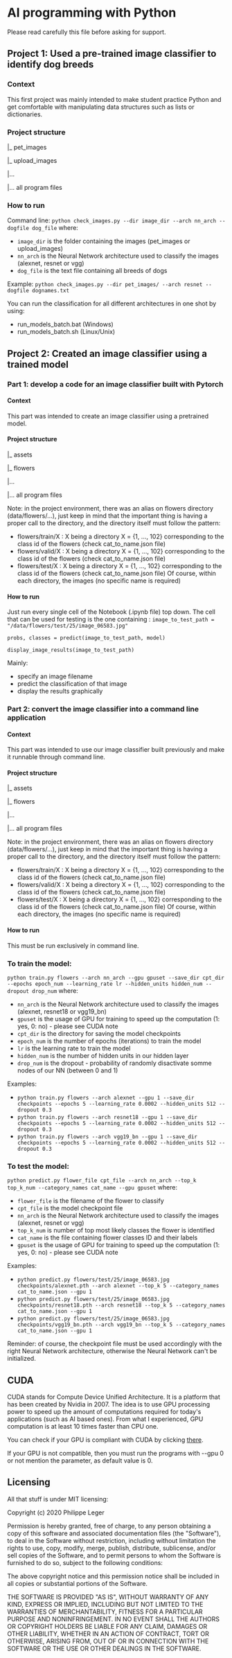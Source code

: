 # AI programming with Python

Please read carefully this file before asking for support.

## Project 1: Used a pre-trained image classifier to identify dog breeds
  
### Context

This first project was mainly intended to make student practice Python and get comfortable with manipulating data structures such as lists or dictionaries.

### Project structure

|_ pet_images

|_ upload_images

|...

|... all program files

### How to run

Command line:
`python check_images.py --dir image_dir --arch nn_arch --dogfile dog_file`
where:
* `image_dir` is the folder containing the images (pet_images or upload_images)
* `nn_arch` is the Neural Network architecture used to classify the images (alexnet, resnet or vgg)
* `dog_file` is the text file containing all breeds of dogs

Example:
`python check_images.py --dir pet_images/ --arch resnet --dogfile dognames.txt`

You can run the classification for all different architectures  in one shot by using:
* run_models_batch.bat (Windows)
* run_models_batch.sh (Linux/Unix)

## Project 2: Created an image classifier using a trained model

### Part 1: develop a code for an image classifier built with Pytorch

#### Context

This part was intended to create an image classifier using a pretrained model.

#### Project structure

|_ assets

|_ flowers

|...

|... all program files

Note: in the project environment, there was an alias on flowers directory (data/flowers/...), just keep in mind that the important thing is having a proper call to the directory, and the directory itself must follow the pattern:
* flowers/train/X : X being a directory X = {1, ..., 102} corresponding to the class id of the flowers (check cat_to_name.json file)
* flowers/valid/X : X being a directory X = {1, ..., 102} corresponding to the class id of the flowers (check cat_to_name.json file)
* flowers/test/X : X being a directory X = {1, ..., 102} corresponding to the class id of the flowers (check cat_to_name.json file)
Of course, within each directory, the images (no specific name is required)

#### How to run

Just run every single cell of the Notebook (.ipynb file) top down.
The cell that can be used for testing is the one containing :
`image_to_test_path = "/data/flowers/test/25/image_06583.jpg"`

`probs, classes = predict(image_to_test_path, model)`

`display_image_results(image_to_test_path)`

Mainly:
* specify an image filename
* predict the classification of that image
* display the results graphically

### Part 2: convert the image classifier into a command line application

#### Context

This part was intended to use our image classifier built previously and make it runnable through command line.

#### Project structure

|_ assets

|_ flowers

|...

|... all program files

Note: in the project environment, there was an alias on flowers directory (data/flowers/...), just keep in mind that the important thing is having a proper call to the directory, and the directory itself must follow the pattern:
* flowers/train/X : X being a directory X = {1, ..., 102} corresponding to the class id of the flowers (check cat_to_name.json file)
* flowers/valid/X : X being a directory X = {1, ..., 102} corresponding to the class id of the flowers (check cat_to_name.json file)
* flowers/test/X : X being a directory X = {1, ..., 102} corresponding to the class id of the flowers (check cat_to_name.json file)
Of course, within each directory, the images (no specific name is required)

#### How to run

This must be run exclusively in command line.

### To train the model:

`python train.py flowers --arch nn_arch --gpu gpuset --save_dir cpt_dir --epochs epoch_num --learning_rate lr --hidden_units hidden_num --dropout drop_num`
where:
* `nn_arch` is the Neural Network architecture used to classify the images (alexnet, resnet18 or vgg19_bn)
* `gpuset` is the usage of GPU for training to speed up the computation (1: yes, 0: no) - please see CUDA note
* `cpt_dir` is the directory for saving the model checkpoints
* `epoch_num` is the number of epochs (iterations) to train the model
* `lr` is the learning rate to train the model
* `hidden_num` is the number of hidden units in our hidden layer
* `drop_num` is the dropout - probability of randomly disactivate somme nodes of our NN (between 0 and 1)

Examples:
* `python train.py flowers --arch alexnet --gpu 1 --save_dir checkpoints --epochs 5 --learning_rate 0.0002 --hidden_units 512 --dropout 0.3`
* `python train.py flowers --arch resnet18 --gpu 1 --save_dir checkpoints --epochs 5 --learning_rate 0.0002 --hidden_units 512 --dropout 0.3`
* `python train.py flowers --arch vgg19_bn --gpu 1 --save_dir checkpoints --epochs 5 --learning_rate 0.0002 --hidden_units 512 --dropout 0.3`

### To test the model:

`python predict.py flower_file cpt_file --arch nn_arch --top_k top_k_num --category_names cat_name --gpu gpuset`
where:
* `flower_file` is the filename of the flower to classify
* `cpt_file` is the model checkpoint file
* `nn_arch` is the Neural Network architecture used to classify the images (alexnet, resnet or vgg)
* `top_k_num` is number of top most likely classes the flower is identified
* `cat_name` is the file containing flower classes ID and their labels
* `gpuset` is the usage of GPU for training to speed up the computation (1: yes, 0: no) - please see CUDA note

Examples:
* `python predict.py flowers/test/25/image_06583.jpg checkpoints/alexnet.pth --arch alexnet --top_k 5 --category_names cat_to_name.json --gpu 1`
* `python predict.py flowers/test/25/image_06583.jpg checkpoints/resnet18.pth --arch resnet18 --top_k 5 --category_names cat_to_name.json --gpu 1`
* `python predict.py flowers/test/25/image_06583.jpg checkpoints/vgg19_bn.pth --arch vgg19_bn --top_k 5 --category_names cat_to_name.json --gpu 1`

Reminder: of course, the checkpoint file must be used accordingly with the right Neural Network architecture, otherwise the Neural Network can't be initialized.

## CUDA

CUDA stands for Compute Device Unified Architecture.
It is a platform that has been created by Nvidia in 2007. The idea is to use GPU processing power to speed up the amount of computations required for today's applications (such as AI based ones).
From what I experienced, GPU computation is at least 10 times faster than CPU one. 

You can check if your GPU is compliant with CUDA by clicking [there](https://developer.nvidia.com/cuda-gpus).

If your GPU is not compatible, then you must run the programs with --gpu 0 or not mention the parameter, as default value is 0.

## Licensing
All that stuff is under MIT licensing:

Copyright (c) 2020 Philippe Leger

Permission is hereby granted, free of charge, to any person obtaining a copy
of this software and associated documentation files (the "Software"), to deal
in the Software without restriction, including without limitation the rights
to use, copy, modify, merge, publish, distribute, sublicense, and/or sell
copies of the Software, and to permit persons to whom the Software is
furnished to do so, subject to the following conditions:

The above copyright notice and this permission notice shall be included in all
copies or substantial portions of the Software.

THE SOFTWARE IS PROVIDED "AS IS", WITHOUT WARRANTY OF ANY KIND, EXPRESS OR
IMPLIED, INCLUDING BUT NOT LIMITED TO THE WARRANTIES OF MERCHANTABILITY,
FITNESS FOR A PARTICULAR PURPOSE AND NONINFRINGEMENT. IN NO EVENT SHALL THE
AUTHORS OR COPYRIGHT HOLDERS BE LIABLE FOR ANY CLAIM, DAMAGES OR OTHER
LIABILITY, WHETHER IN AN ACTION OF CONTRACT, TORT OR OTHERWISE, ARISING FROM,
OUT OF OR IN CONNECTION WITH THE SOFTWARE OR THE USE OR OTHER DEALINGS IN THE
SOFTWARE.
